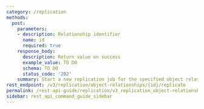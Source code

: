 ```yaml
---
category: /replication
methods:
  post:
    parameters:
    - description: Relationship identifier
      name: id
      required: true
    response_body:
      description: Return value on success
      example_value: TO DO
      schema: TO DO
      status_code: '202'
    summary: Start a new replication job for the specified object relationship
rest_endpoint: /v3/replication/object-relationships/{id}/replicate
permalink: /rest-api-guide/replication/v3_replication_object-relationships_id_replicate.html
sidebar: rest_api_command_guide_sidebar
---
```

